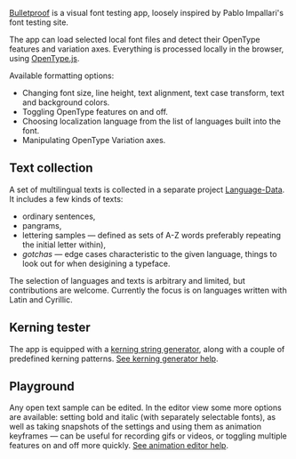 [Bulletproof](https://hyvyys.github.io/Bulletproof/) is a visual font testing app, loosely inspired by Pablo Impallari's font testing site.

The app can load selected local font files and detect their OpenType features and variation axes. Everything is processed locally in the browser, using [OpenType.js](https://github.com/opentypejs/opentype.js).

Available formatting options:
  
  * Changing font size, line height, text alignment, text case transform, text and background colors.
  * Toggling OpenType features on and off.
  * Choosing localization language from the list of languages built into the font.
  * Manipulating OpenType Variation axes.

## Text collection

A set of multilingual texts is collected in a separate project [Language-Data](https://github.com/hyvyys/language-data). It&nbsp;includes a few kinds of texts:

  * ordinary sentences,
  * pangrams,
  * lettering samples — defined as sets of A-Z words preferably repeating the&nbsp;initial letter within),
  * _gotchas_ — edge cases characteristic to the given language, things to look out for when desigining a typeface.

The selection of languages and texts is arbitrary and limited, but contributions are welcome. Currently the focus is on languages written with Latin and Cyrillic.

## Kerning tester

The app is equipped with a [kerning string generator](/kerning), along with a couple of predefined kerning patterns. [See kerning generator help](/help#kerning).

## Playground

Any open text sample can be edited. In the editor view some more options are available: setting bold and italic (with separately selectable fonts), as well as taking snapshots of the settings and using them as animation keyframes — can be useful for recording gifs or videos, or toggling multiple features on and off more quickly. [See animation editor help](/help#animation).